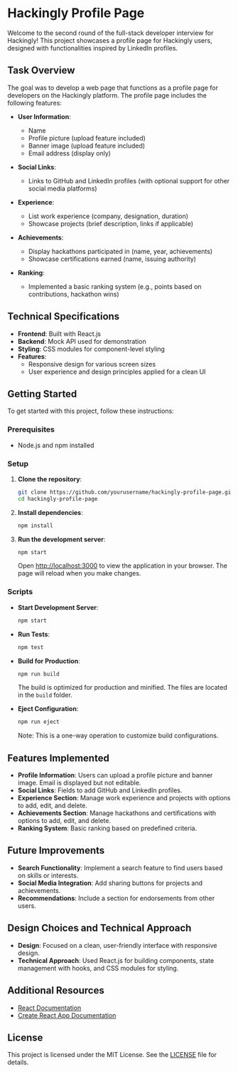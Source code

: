 # Hackingly Profile Page

Welcome to the second round of the full-stack developer interview for Hackingly! This project showcases a profile page for Hackingly users, designed with functionalities inspired by LinkedIn profiles.

## Task Overview

The goal was to develop a web page that functions as a profile page for developers on the Hackingly platform. The profile page includes the following features:

- **User Information**:
  - Name
  - Profile picture (upload feature included)
  - Banner image (upload feature included)
  - Email address (display only)
  
- **Social Links**:
  - Links to GitHub and LinkedIn profiles (with optional support for other social media platforms)
  
- **Experience**:
  - List work experience (company, designation, duration)
  - Showcase projects (brief description, links if applicable)
  
- **Achievements**:
  - Display hackathons participated in (name, year, achievements)
  - Showcase certifications earned (name, issuing authority)
  
- **Ranking**:
  - Implemented a basic ranking system (e.g., points based on contributions, hackathon wins)

## Technical Specifications

- **Frontend**: Built with React.js
- **Backend**: Mock API used for demonstration
- **Styling**: CSS modules for component-level styling
- **Features**:
  - Responsive design for various screen sizes
  - User experience and design principles applied for a clean UI

## Getting Started

To get started with this project, follow these instructions:

### Prerequisites

- Node.js and npm installed

### Setup

1. **Clone the repository**:

    ```bash
    git clone https://github.com/yourusername/hackingly-profile-page.git
    cd hackingly-profile-page
    ```

2. **Install dependencies**:

    ```bash
    npm install
    ```

3. **Run the development server**:

    ```bash
    npm start
    ```

    Open [http://localhost:3000](http://localhost:3000) to view the application in your browser. The page will reload when you make changes.

### Scripts

- **Start Development Server**:

    ```bash
    npm start
    ```

- **Run Tests**:

    ```bash
    npm test
    ```

- **Build for Production**:

    ```bash
    npm run build
    ```

    The build is optimized for production and minified. The files are located in the `build` folder.

- **Eject Configuration**:

    ```bash
    npm run eject
    ```

    Note: This is a one-way operation to customize build configurations.

## Features Implemented

- **Profile Information**: Users can upload a profile picture and banner image. Email is displayed but not editable.
- **Social Links**: Fields to add GitHub and LinkedIn profiles.
- **Experience Section**: Manage work experience and projects with options to add, edit, and delete.
- **Achievements Section**: Manage hackathons and certifications with options to add, edit, and delete.
- **Ranking System**: Basic ranking based on predefined criteria.

## Future Improvements

- **Search Functionality**: Implement a search feature to find users based on skills or interests.
- **Social Media Integration**: Add sharing buttons for projects and achievements.
- **Recommendations**: Include a section for endorsements from other users.

## Design Choices and Technical Approach

- **Design**: Focused on a clean, user-friendly interface with responsive design.
- **Technical Approach**: Used React.js for building components, state management with hooks, and CSS modules for styling.

## Additional Resources

- [React Documentation](https://reactjs.org/)
- [Create React App Documentation](https://facebook.github.io/create-react-app/docs/getting-started)

## License

This project is licensed under the MIT License. See the [LICENSE](LICENSE) file for details.

